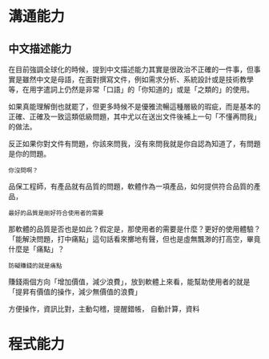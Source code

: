 # 溝通能力
## 中文描述能力
在目前強調全球化的時候，提到中文描述能力其實是很政治不正確的一件事，但事實是雖然中文是母語，在面對撰寫文件，例如需求分析、系統設計或是技術教學等，在用字遣詞上仍然是非常「口語」的「你知道的」或是「之類的」的使用。

如果真能理解倒也就罷了，但更多時候不是優雅流暢這種層級的瑕疵，而是基本的正確、正確及一致這類低級問題，其中尤以在送出文件後補上一句「不懂再問我」的做法。

反正如果你對文件有問題，你該來問我，沒有來問我就是你自認為知道了，有問題是你的問題。

    你沒問啊？




品保工程師，有產品就有品質的問題，軟體作為一項產品，如何提供符合品質的產品，

    最好的品質是剛好符合使用者的需要

那軟體的品質是否也是如此？假定是，那使用者的需要是什麼？更好的使用體驗？「能解決問題，打中痛點」這句話看來擲地有聲，但也是虛無飄渺的打高空，畢竟什麼是「痛點」？

    防礙賺錢的就是痛點

賺錢兩個方向「增加價值，減少浪費」，放到軟體上來看，能幫助使用者的就是「提昇有價值的操作，減少無價值的浪費」

方便操作，資訊比對，主動勾稽，提醒錯帳，
自動計算，資料

# 程式能力
